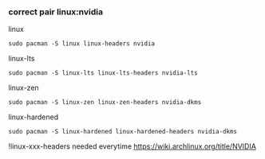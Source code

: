 ### correct pair linux:nvidia 

linux
```
sudo pacman -S linux linux-headers nvidia
```

linux-lts
```
sudo pacman -S linux-lts linux-lts-headers nvidia-lts
```

linux-zen
```
sudo pacman -S linux-zen linux-zen-headers nvidia-dkms
```

linux-hardened
```
sudo pacman -S linux-hardened linux-hardened-headers nvidia-dkms
```
!linux-xxx-headers needed everytime
https://wiki.archlinux.org/title/NVIDIA
